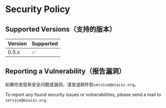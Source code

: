 # Security Policy

## Supported Versions（支持的版本）

| Version | Supported          |
|---------|--------------------|
| 0.5.x   | :white_check_mark: |


## Reporting a Vulnerability（报告漏洞）

如果你发现有安全问题或漏洞，请发送邮件到`service@miaixz.org`。

To report any found security issues or vulnerabilities, please send a mail to `service@miaixz.org`.
 
